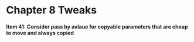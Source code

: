 
# Chapter 8 Tweaks 




#### Item 41: Consider pass by avlaue for copyable parameters that are cheap to move and always copied


